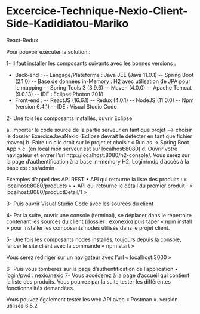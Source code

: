 # Excercice-Technique-Nexio-Client-Side-Kadidiatou-Mariko
React-Redux

Pour pouvoir exécuter la solution :

1-	Il faut installer les composants suivants avec les bonnes versions :
-	Back-end : 
      --	Langage/Plateforme : Java JEE (Java 11.0.1)
      --	Spring Boot (2.1.0)
      --	Base de données in-Memory : H2 avec utilisation de JPA pour le mapping
      --	Spring Tools 3 (3.9.6)
      --	Maven (4.0.0)
      --	Apache Tomcat (9.0.13)
      --	IDE : Eclipse Photon 2018
-	Front-end : 
      --	ReactJS (16.6.1)
      --	Redux (4.0.1)
      --	NodeJS (11.0.0)
      --	 Npm (version 6.4.1)
      --	IDE : Visual Studio Code

2-	Une fois les composants installés, ouvrir Eclipse

a.	Importer le code source de la partie serveur en tant que projet --> choisir le dossier ExerciceJavaNexio (Eclipse devrait le
                     détecter en tant que fichier maven) 
b.	Faire un clic droit sur le projet et choisir « Run as → Spring Boot App »
c.	(en local mon serveur est sur localhost:8080)
d.	Ouvrir votre navigateur  et entrer l’url http://localhost:8080/h2-console/. Vous serez sur la page d’authentification à la base
          in-memory H2.  Login/mdp d’accès à la base est : sa/admin
          
Exemples d’appel des API REST
  •	API qui retourne la liste des produits : « localhost:8080/products »
  •	API qui retourne le détail du premier produit : « localhost:8080/productDetail/1 »

3-	Puis ouvrir Visual Studio Code avec les sources du client 

4-	Par la suite, ouvrir une console (terminal), se déplacer dans le répertoire contenant les sources du client (dossier : exonexio)
      puis taper « npm install » pour installer les composants nodes utilisés dans le projet client. 

5-	Une fois les composants nodes installés, toujours depuis la console, lancer le site client avec la commande « npm start » 

Vous serez rediriger sur un navigateur avec l’url « localhost:3000 »

6-	Puis vous tomberez sur la page d’authentification de l’application 
    •	login/pwd : nexio/nexio
7-	Vous accéderez à la page d’accueil qui contient la liste des produits. Vous pourrez par la suite tester les différentes fonctionnalités demandées. 

Vous pouvez également tester les web API avec « Postman ». version utilisée 6.5.2


